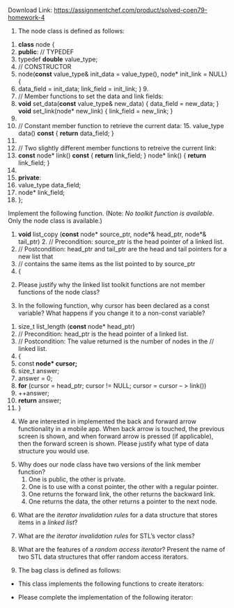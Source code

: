 Download Link: https://assignmentchef.com/product/solved-coen79-homework-4
<br>
<ol>

 <li>The node class is defined as follows:</li>

</ol>




<ol>

 <li><strong>class</strong> node {</li>

 <li><strong>public</strong>: // TYPEDEF</li>

 <li>typedef <strong>double</strong> value_type;</li>

 <li>// CONSTRUCTOR</li>

 <li>node(<strong>const</strong> value_type&amp; init_data = value_type(), node* init_link = NULL) {</li>

 <li>data_field = init_data;               link_field = init_link;  }  9.</li>

 <li>// Member functions to set the data and link fields:</li>

 <li><strong>void</strong> set_data(<strong>const</strong> value_type&amp; new_data) { data_field = new_data; }       <strong>void</strong> set_link(node* new_link) { link_field = new_link;  }</li>

 <li></li>

 <li>// Constant member function to retrieve the current data:  15.     value_type data() <strong>const</strong> { <strong>return</strong> data_field; }</li>

 <li></li>

 <li>// Two slightly different member functions to retreive the current link:</li>

 <li><strong>const</strong> node* link() <strong>const</strong> { <strong>return</strong> link_field; }       node* link() { <strong>return</strong> link_field; }</li>

 <li></li>

 <li><strong>private</strong>:</li>

 <li>value_type data_field;</li>

 <li>node* link_field;</li>

 <li>};</li>

</ol>




Implement the following function. (Note: <em>No toolkit function is available</em>. Only the node class is available.)




<ol>

 <li><strong>void</strong> list_copy (<strong>const</strong> node* source_ptr, node*&amp; head_ptr, node*&amp; tail_ptr) 2. // Precondition: source_ptr is the head pointer of a linked list.</li>

 <li>// Postcondition: head_ptr and tail_ptr are the head and tail pointers for a new list that</li>

 <li>// contains the same items as the list pointed to by source_ptr</li>

 <li>{</li>

</ol>




<ol start="2">

 <li>Please justify why the linked list toolkit functions are not member functions of the node class?</li>

</ol>














































<ol start="3">

 <li>In the following function, why cursor has been declared as a const variable? What happens if you change it to a non-const variable?</li>

</ol>




<ol>

 <li>size_t list_length (<strong>const</strong> node* head_ptr)</li>

 <li>// Precondition: head_ptr is the head pointer of a linked list.</li>

 <li>// Postcondition: The value returned is the number of nodes in the // linked list.</li>

 <li>{</li>

 <li>const<strong> node* cursor; </strong><strong> </strong></li>

 <li>size_t answer;</li>

 <li>answer = 0;</li>

 <li><strong>for</strong> (cursor = head_ptr; cursor != NULL; cursor = cursor – &gt; link())</li>

 <li>++answer;</li>

 <li><strong>return</strong> answer;</li>

 <li>}</li>

</ol>










<ol start="4">

 <li>We are interested in implemented the back and forward arrow functionality in a mobile app. When back arrow is touched, the previous screen is shown, and when forward arrow is pressed (if applicable), then the forward screen is shown. Please justify what type of data structure you would use.</li>

</ol>




























<ol start="5">

 <li>Why does our node class have two versions of the link member function?

  <ol>

   <li>One is public, the other is private.</li>

   <li>One is to use with a const pointer, the other with a regular pointer.</li>

   <li>One returns the forward link, the other returns the backward link.</li>

   <li>One returns the data, the other returns a pointer to the next node.</li>

  </ol></li>

</ol>
















<ol start="6">

 <li>What are the <em>iterator invalidation rules</em> for a data structure that stores items in a <em>linked list</em>?</li>

</ol>




























<ol start="7">

 <li>What are <em>the iterator invalidation rules</em> for STL’s vector class?</li>

</ol>


































<ol start="8">

 <li>What are the features of a <em>random access iterator</em>? Present the name of two STL data structures that offer random access iterators.</li>

</ol>








































<ol start="9">

 <li>The bag class is defined as follows:</li>

</ol>













<ul>

 <li>This class implements the following functions to create iterators:</li>

</ul>



















<ul>

 <li>Please complete the implementation of the following iterator:</li>

</ul>






